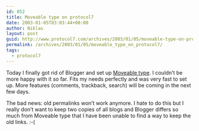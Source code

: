 ```yaml
---
id: 852
title: Moveable type on protocol7
date: 2003-01-05T03:03:44+00:00
author: Niklas
layout: post
guid: http://www.protocol7.com/archives/2003/01/05/moveable-type-on-protocol7/
permalink: /archives/2003/01/05/moveable_type_on_protocol7/
tags:
  - protocol7
---
```

<div class='microid-e6502fb4978c5edba7192950042417cec5abd750'>
  <p>
    Today I finally got rid of Blogger and set up <a href="http://www.moveabletype.org">Moveable type</a>. I couldn&#8217;t be more happy with it so far. Fits my needs perfectly and was very fast to set up. More features (comments, trackback, search) will be coming in the next few days.
  </p>
  
  <p>
    The bad news: old permalinks won&#8217;t work anymore. I hate to do this but I really don&#8217;t want to keep two copies of all blogs and Blogger differs so much from Moveable type that I have been unable to find a way to keep the old links. :-(
  </p>
</div>